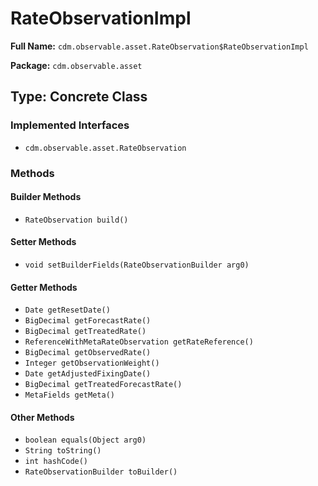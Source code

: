 # RateObservationImpl

**Full Name:** `cdm.observable.asset.RateObservation$RateObservationImpl`

**Package:** `cdm.observable.asset`

## Type: Concrete Class

### Implemented Interfaces

- `cdm.observable.asset.RateObservation`

### Methods

#### Builder Methods

- `RateObservation build()`

#### Setter Methods

- `void setBuilderFields(RateObservationBuilder arg0)`

#### Getter Methods

- `Date getResetDate()`
- `BigDecimal getForecastRate()`
- `BigDecimal getTreatedRate()`
- `ReferenceWithMetaRateObservation getRateReference()`
- `BigDecimal getObservedRate()`
- `Integer getObservationWeight()`
- `Date getAdjustedFixingDate()`
- `BigDecimal getTreatedForecastRate()`
- `MetaFields getMeta()`

#### Other Methods

- `boolean equals(Object arg0)`
- `String toString()`
- `int hashCode()`
- `RateObservationBuilder toBuilder()`

